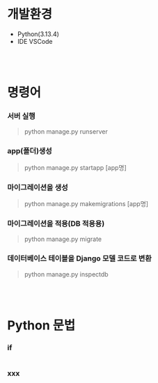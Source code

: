 
# 개발환경
+ Python(3.13.4)
+ IDE VSCode

<br/><br/>

# 명령어
### 서버 실행
> python manage.py runserver

### app(폴더)생성
> python manage.py startapp [app명]

### 마이그레이션을 생성
> python manage.py makemigrations [app명]

### 마이그레이션을 적용(DB 적용용)
> python manage.py migrate

### 데이터베이스 테이블을 Django 모델 코드로 변환
> python manage.py inspectdb

<br/><br/>

# Python 문법
### if
<pre><code></code></pre>
### xxx
<pre><code></code></pre>

